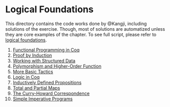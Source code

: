 # Logical Foundations

This directory contains the code works done by @Kangji,
including solutions of the exercise.
Though, most of solutions are automatized unless they are core examples of the chapter.
To see full script, please refer to [logical foundations](https://softwarefoundations.cis.upenn.edu/lf-current/toc.html).

1. [Functional Programming in Coq](Basics.v)
2. [Proof by Induction](Induction.v)
3. [Working with Structured Data](Lists.v)
4. [Polymorphism and Higher-Order Function](Poly.v)
5. [More Basic Tactics](Tactics.v)
6. [Logic in Coq](Logic.v)
7. [Inductively Defined Propositions](IndProp.v)
8. [Total and Partial Maps](Maps.v)
9. [The Curry-Howard Correspondence](ProofObjects.v)
10. [Simple Imperative Programs](Imp.v)
